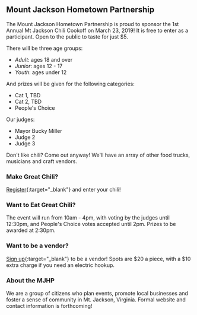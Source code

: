 ## Mount Jackson Hometown Partnership

The Mount Jackson Hometown Partnership is proud to sponsor the 1st Annual Mt Jackson Chili Cookoff on March 23, 2019! It is free to enter as a participant. Open to the public to taste for just $5. 

There will be three age groups: 
 * _Adult_: ages 18 and over
 * _Junior_: ages 12 - 17 
 * _Youth_: ages under 12
 
And prizes will be given for the following categories:
 * Cat 1, TBD
 * Cat 2, TBD
 * People's Choice
 
Our judges:
 * Mayor Bucky Miller
 * Judge 2
 * Judge 3

Don't like chili? Come out anyway! We'll have an array of other food trucks, musicians and craft vendors. 

### Make Great Chili?

[Register](https://goo.gl/forms/KA45I0mH3swxQDRR2){:target="_blank"} and enter your chili!

### Want to Eat Great Chili?
The event will run from 10am - 4pm, with voting by the judges until 12:30pm, and People's Choice votes accepted until 2pm. Prizes to be awarded at 2:30pm. 

### Want to be a vendor?
[Sign up](https://goo.gl/forms/xq388GDcER551xXI2){:target="_blank"} to be a vendor! Spots are $20 a piece, with a $10 extra charge if you need an electric hookup. 

### About the MJHP
We are a group of citizens who plan events, promote local businesses and foster a sense of community in Mt. Jackson, Virginia. Formal website and contact information is forthcoming!
